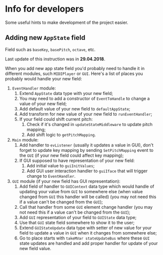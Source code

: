 # Info for developers

Some useful hints to make development of the project easier.

## Adding new `AppState` field

Field such as `baseKey`, `basePitch`, `octave`, etc.

Last update of this instruction was in **29.04.2018**.

When you add new app state field you'd probably need to handle it in different modules, such
`MIDIPlayer` or `GUI`. Here's a list of places you probably would handle your new field:

1. `EventHandler` module:
   1. Extend `AppState` data type with your new field;
   2. You may need to add a constructor of `EventToHandle` to change a value of your new field;
   3. Add default value of your new field to `defaultAppState`;
   4. Add transform for new value of your new field to `runEventHandler`;
   5. If your field could shift current pitch:
      1. Check if it's changed in `updateStateMiddleware` to update pitch mapping;
      2. Add shift logic to `getPitchMapping`.
2. `Main` module:
   1. Add handler to `evListener` (usually it updates a value in GUI),
      don't forget to update key mapping by sending `SetPitchMapping` event to the `GUI`
      (if your new field could affect key mapping);
   2. If GUI supposed to have representation of your new field:
      1. Add initial value to `guiInitValues`;
      2. Add GUI user interaction handler to `guiIface` that will trigger change to `EventHandler`.
3. `GUI` module (if your new field has GUI representation):
   1. Add field of handler to `GUIContext` data type which would handle of updating your value from
      `GUI` to somewhere else (when value changed from `GUI` this handler will be called)
      (you may not need this if a value can't be changed from the `GUI`);
   2. Call that handler from some `GUI` element change handler
      (you may not need this if a value can't be changed from the `GUI`);
   3. Add `GUI` representation of your field to `GUIState` data type;
   4. Use that `GUI` state field somewhere to show it to the user;
   5. Extend `GUIStateUpdate` data type with setter of new value for your field to update a value in
      `GUI` when it changes from somewhere else;
   6. Go to place starts with `takeMVar stateUpdateBus` where these `GUI` state updates are handled
      and add proper handler for update of your new field value.
